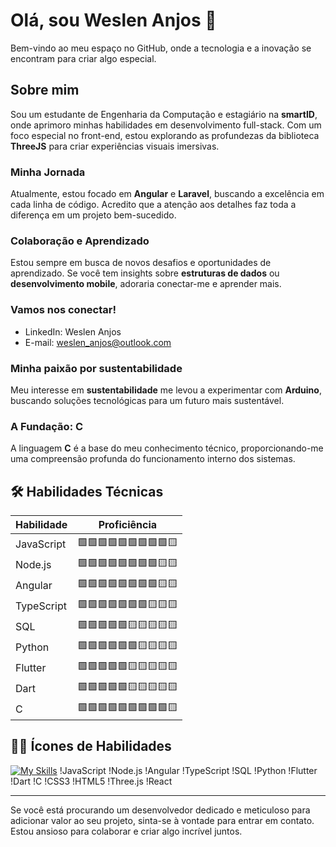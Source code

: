 # Olá, sou Weslen Anjos 👋

Bem-vindo ao meu espaço no GitHub, onde a tecnologia e a inovação se encontram para criar algo especial.

## Sobre mim
Sou um estudante de Engenharia da Computação e estagiário na **smartID**, onde aprimoro minhas habilidades em desenvolvimento full-stack. Com um foco especial no front-end, estou explorando as profundezas da biblioteca **ThreeJS** para criar experiências visuais imersivas.

### Minha Jornada
Atualmente, estou focado em **Angular** e **Laravel**, buscando a excelência em cada linha de código. Acredito que a atenção aos detalhes faz toda a diferença em um projeto bem-sucedido.

### Colaboração e Aprendizado
Estou sempre em busca de novos desafios e oportunidades de aprendizado. Se você tem insights sobre **estruturas de dados** ou **desenvolvimento mobile**, adoraria conectar-me e aprender mais.

### Vamos nos conectar!
- LinkedIn: Weslen Anjos
- E-mail: weslen_anjos@outlook.com

### Minha paixão por sustentabilidade
Meu interesse em **sustentabilidade** me levou a experimentar com **Arduino**, buscando soluções tecnológicas para um futuro mais sustentável.

### A Fundação: C
A linguagem **C** é a base do meu conhecimento técnico, proporcionando-me uma compreensão profunda do funcionamento interno dos sistemas.

## 🛠️ Habilidades Técnicas

| Habilidade      | Proficiência   | 
| --------------- | -------------- | 
| JavaScript      | 🟩🟩🟩🟩🟩🟩🟩🟩🟩🟨 |
| Node.js         | 🟩🟩🟩🟩🟩🟩🟩🟩🟨🟨 |
| Angular         | 🟩🟩🟩🟩🟩🟩🟩🟩🟨🟨 |
| TypeScript      | 🟩🟩🟩🟩🟩🟩🟩🟨🟨🟨 |
| SQL             | 🟩🟩🟩🟩🟩🟨🟨🟨🟨🟨 |
| Python          | 🟩🟩🟩🟩🟩🟩🟨🟨🟨🟨 |
| Flutter         | 🟩🟩🟩🟩🟩🟨🟨🟨🟨🟨 |
| Dart            | 🟩🟩🟩🟩🟩🟨🟨🟨🟨🟨 |
| C               | 🟩🟩🟩🟩🟩🟩🟩🟩🟩🟨 |

## 👨‍💻 Ícones de Habilidades

[![My Skills](https://skillicons.dev/icons?i=js,html,css,nodejs,angular,typescript,sql,python,flutter,dart,c,react,threejs)](https://skillicons.dev)
!JavaScript
!Node.js
!Angular
!TypeScript
!SQL
!Python
!Flutter
!Dart
!C
!CSS3
!HTML5
!Three.js
!React


---

Se você está procurando um desenvolvedor dedicado e meticuloso para adicionar valor ao seu projeto, sinta-se à vontade para entrar em contato. Estou ansioso para colaborar e criar algo incrível juntos.

